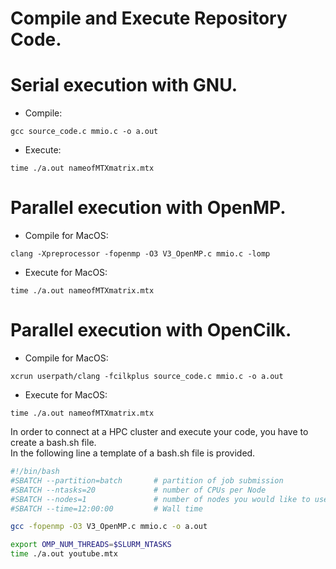 # Compile and Execute Repository Code.

# Serial execution with GNU.
- Compile:  
```
gcc source_code.c mmio.c -o a.out
```
- Execute:  
```
time ./a.out nameofMTXmatrix.mtx
```

# Parallel execution with OpenMP.
- Compile for MacOS:  
```
clang -Xpreprocessor -fopenmp -O3 V3_OpenMP.c mmio.c -lomp
```
- Execute for MacOS:  
```
time ./a.out nameofMTXmatrix.mtx
```

# Parallel execution with OpenCilk.
- Compile for MacOS:  
```
xcrun userpath/clang -fcilkplus source_code.c mmio.c -o a.out
```
- Execute for MacOS:  
```
time ./a.out nameofMTXmatrix.mtx
```

In order to connect at a HPC cluster and execute your code, you have to create a bash.sh file.  
In the following line a template of a bash.sh file is provided.

```bash
#!/bin/bash
#SBATCH --partition=batch       # partition of job submission
#SBATCH --ntasks=20             # number of CPUs per Node
#SBATCH --nodes=1               # number of nodes you would like to use(1 for OpenMP due to its architecture)  
#SBATCH --time=12:00:00         # Wall time

gcc -fopenmp -O3 V3_OpenMP.c mmio.c -o a.out

export OMP_NUM_THREADS=$SLURM_NTASKS
time ./a.out youtube.mtx
```